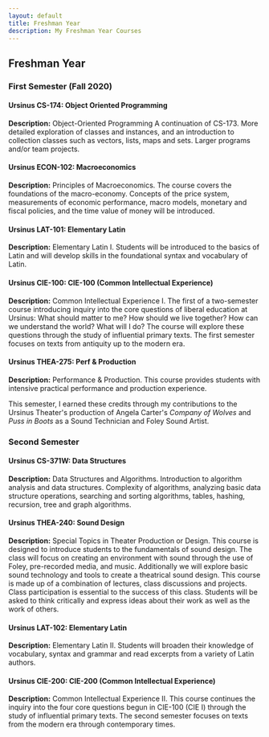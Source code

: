 ```yaml
---
layout: default
title: Freshman Year
description: My Freshman Year Courses
---
```


## Freshman Year  

### First Semester (Fall 2020)  

#### Ursinus CS-174: Object Oriented Programming

**Description:** Object-Oriented Programming A continuation of CS-173. More detailed exploration of classes and instances, and an introduction to collection classes such as vectors, lists, maps and sets. Larger programs and/or team projects.

#### Ursinus ECON-102: Macroeconomics

**Description:** Principles of Macroeconomics. The course covers the foundations of the macro-economy. Concepts of the price system, measurements of economic performance, macro models, monetary and fiscal policies, and the time value of money will be introduced.

#### Ursinus LAT-101: Elementary Latin

**Description:** Elementary Latin I. Students will be introduced to the basics of Latin and will develop skills in the foundational syntax and vocabulary of Latin.

#### Ursinus CIE-100: CIE-100 (Common Intellectual Experience)

**Description:** Common Intellectual Experience I. The first of a two-semester course introducing inquiry into the core questions of liberal education at Ursinus: What should matter to me? How should we live together? How can we understand the world? What will I do? The course will explore these questions through the study of influential primary texts. The first semester focuses on texts from antiquity up to the modern era.

#### Ursinus THEA-275: Perf & Production

**Description:** Performance & Production. This course provides students with intensive practical performance and production experience.

This semester, I earned these credits through my contributions to the Ursinus Theater's production of Angela Carter's *Company of Wolves* and *Puss in Boots* as a Sound Technician and Foley Sound Artist.



### Second Semester

#### Ursinus CS-371W: Data Structures

**Description:** Data Structures and Algorithms. Introduction to algorithm analysis and data structures. Complexity of algorithms, analyzing basic data structure operations, searching and sorting algorithms, tables, hashing, recursion, tree and graph algorithms.

#### Ursinus THEA-240: Sound Design

**Description:** Special Topics in Theater Production or Design. This course is designed to introduce students to the fundamentals of sound design. The class will focus on creating an environment with sound through the use of Foley, pre-recorded media, and music. Additionally we will explore basic sound technology and tools to create a theatrical sound design. This course is made up of a combination of lectures, class discussions and projects. Class participation is essential to the success of this class. Students will be asked to think critically and express ideas about their work as well as the work of others.

#### Ursinus LAT-102: Elementary Latin

**Description:** Elementary Latin II. Students will broaden their knowledge of vocabulary, syntax and grammar and read excerpts from a variety of Latin authors.

#### Ursinus CIE-200: CIE-200 (Common Intellectual Experience)

**Description:** Common Intellectual Experience II. This course continues the inquiry into the four core questions begun in CIE-100 (CIE I) through the study of influential primary texts. The second semester focuses on texts from the modern era through contemporary times.